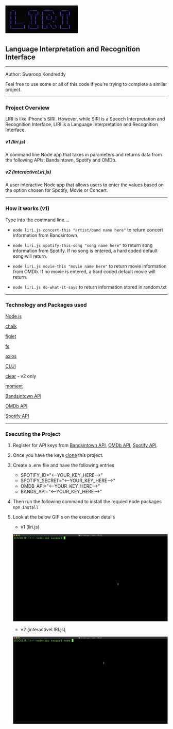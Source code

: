 # ![liri-image](./img/logo.png)  
## Language Interpretation and Recognition Interface

----
Author: Swaroop Kondreddy

Feel free to use some or all of this code if you're trying to complete a similar project.

----
### Project Overview
LIRI is like iPhone's SIRI. However, while SIRI is a Speech Interpretation and Recognition Interface, LIRI is a Language Interpretation and Recognition Interface.
##### v1 (liri.js)
A command line Node app that takes in parameters and returns data from the following APIs: Bandsintown, Spotify and OMDb.

##### v2 (interactiveLiri.js)
A user interactive Node app that allows users to enter the values based on the option chosen for Spotify, Movie or Concert.

----
### How it works (v1)
Type into the command line....

- ```node liri.js concert-this "artist/band name here"``` to return concert information from Bandsintown. 

- ```node liri.js spotify-this-song "song name here"``` to return song information from Spotify. If no song is entered, a hard coded default song will return.
  
- ```node liri.js movie-this "movie name here"``` to return movie information from OMDb. If no movie is entered, a hard coded default movie will return.
  
- ```node liri.js do-what-it-says``` to return information stored in random.txt

----

### Technology and Packages used

[Node.js](https://nodejs.org/en/)

[chalk](https://www.npmjs.com/package/chalk)

[figlet](https://www.npmjs.com/package/figlet)

[fs](https://www.npmjs.com/package/fs)

[axios](https://www.npmjs.com/package/axios)

[CLUI](https://www.npmjs.com/package/clui)

[clear](https://www.npmjs.com/package/clear) - v2 only

[moment](https://www.npmjs.com/package/moment)

[Bandsintown API](http://www.artists.bandsintown.com/bandsintown-api)

[OMDb API](http://www.omdbapi.com/)

[Spotify API](https://developer.spotify.com/documentation/web-api/)

----

### Executing the Project

1. Register for API keys from [Bandsintown API](http://www.artists.bandsintown.com/bandsintown-api), [OMDb API](http://www.omdbapi.com/), [Spotify API](https://developer.spotify.com/documentation/web-api/).
2. Once you have the keys [clone](https://github.com/swaroopreddyk/liri-node-app.git) this project.
3. Create a .env file and have the following entries  
    * SPOTIFY_ID="<--YOUR_KEY_HERE-->"
    * SPOTIFY_SECRET="<--YOUR_KEY_HERE-->"
    * OMDB_API="<--YOUR_KEY_HERE-->"
    * BANDS_API="<--YOUR_KEY_HERE-->"
4. Then run the following command to install the requied node packages  
`npm install`
5. Look at the below GIF's on the execution details
    * v1 (liri.js)  
    
    ![liri-execution-gif](./img/liri.gif)

    * v2 (interactiveLIRI.js)

    ![interactive-liri-execution-gif](./img/interactiveLIRI.gif)  
